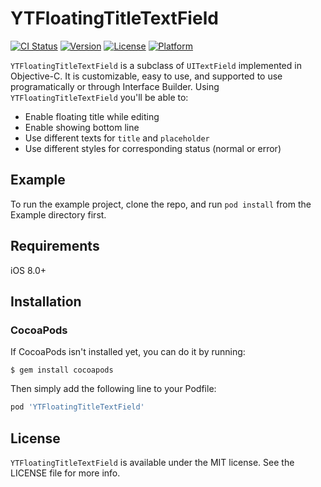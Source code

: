 # YTFloatingTitleTextField

[![CI Status](http://img.shields.io/travis/ldbchan/YTFloatingTitleTextField.svg?style=flat)](https://travis-ci.org/ldbchan/YTFloatingTitleTextField) [![Version](https://img.shields.io/cocoapods/v/YTFloatingTitleTextField.svg?style=flat)](http://cocoapods.org/pods/YTFloatingTitleTextField) [![License](https://img.shields.io/cocoapods/l/YTFloatingTitleTextField.svg?style=flat)](http://cocoapods.org/pods/YTFloatingTitleTextField) [![Platform](https://img.shields.io/cocoapods/p/YTFloatingTitleTextField.svg?style=flat)](http://cocoapods.org/pods/YTFloatingTitleTextField)

`YTFloatingTitleTextField` is a subclass of `UITextField` implemented in Objective-C. It is customizable, easy to use, and supported to use programatically or through Interface Builder. Using `YTFloatingTitleTextField` you'll be able to:

- Enable floating title while editing
- Enable showing bottom line
- Use different texts for `title` and `placeholder`
- Use different styles for corresponding status (normal or error)

## Example

To run the example project, clone the repo, and run `pod install` from the Example directory first.

## Requirements

iOS 8.0+

## Installation

### CocoaPods

If CocoaPods isn't installed yet, you can do it by running:

```shell
$ gem install cocoapods
```

Then simply add the following line to your Podfile:

```ruby
pod 'YTFloatingTitleTextField'
```

## License

`YTFloatingTitleTextField` is available under the MIT license. See the LICENSE file for more info.
